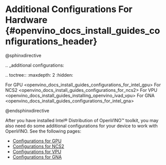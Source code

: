 # Additional Configurations For Hardware {#openvino_docs_install_guides_configurations_header}

@sphinxdirective

.. _additional configurations:

.. toctree::
   :maxdepth: 2
   :hidden:
 
   For GPU <openvino_docs_install_guides_configurations_for_intel_gpu>
   For NCS2 <openvino_docs_install_guides_configurations_for_ncs2>
   For VPU <openvino_docs_install_guides_installing_openvino_ivad_vpu>
   For GNA <openvino_docs_install_guides_configurations_for_intel_gna>

@endsphinxdirective


After you have installed Intel® Distribution of OpenVINO™ toolkit, you may also need do some additional configurations for your device to work with OpenVINO. See the following pages:

* [Configurations for GPU](configurations-for-intel-gpu.md)
* [Configurations for NCS2](configurations-for-ncs2.md)
* [Configurations for VPU](configurations-for-ivad-vpu.md)
* [Configurations for GNA](configurations-for-intel-gna.md)


